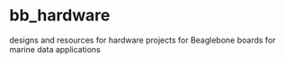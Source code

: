 # bb_hardware
designs and resources for hardware projects for Beaglebone boards for marine data applications
